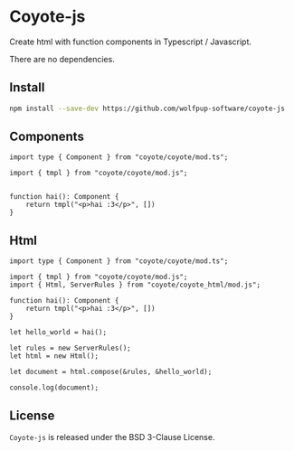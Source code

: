# Coyote-js

Create html with function components in Typescript / Javascript.

There are no dependencies.

## Install

```sh
npm install --save-dev https://github.com/wolfpup-software/coyote-js
```

## Components

```TS
import type { Component } from "coyote/coyote/mod.ts";

import { tmpl } from "coyote/coyote/mod.js";


function hai(): Component {
    return tmpl("<p>hai :3</p>", [])
}
```

## Html

```TS
import type { Component } from "coyote/coyote/mod.ts";

import { tmpl } from "coyote/coyote/mod.js";
import { Html, ServerRules } from "coyote/coyote_html/mod.js";

function hai(): Component {
    return tmpl("<p>hai :3</p>", [])
}

let hello_world = hai();

let rules = new ServerRules();
let html = new Html();

let document = html.compose(&rules, &hello_world); 

console.log(document);
```

## License

`Coyote-js` is released under the BSD 3-Clause License.
